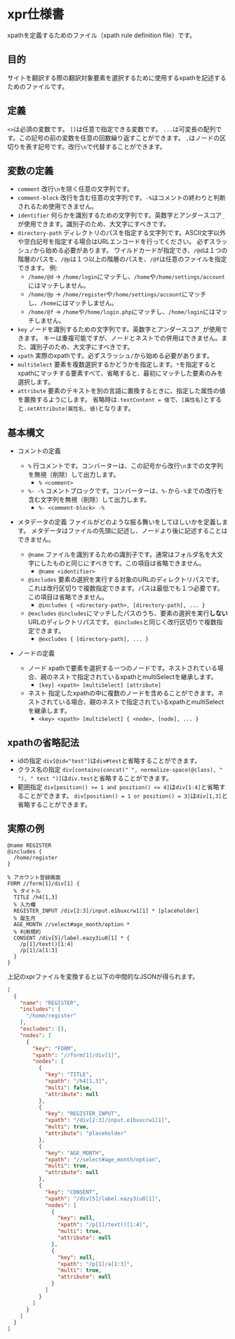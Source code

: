 # xpr仕様書

xpathを定義するためのファイル（xpath rule definition file）です。

## 目的

サイトを翻訳する際の翻訳対象要素を選択するために使用するxpathを記述するためのファイルです。

## 定義

`<>`は必須の変数です。
`[]`は任意で指定できる変数です。
`...`は可変長の配列です。この記号の前の変数を任意の回数繰り返すことができます。
`,`はノードの区切りを表す記号です。改行`\n`で代替することができます。

## 変数の定義

- `comment`
改行`\n`を除く任意の文字列です。
- `comment-block`
改行を含む任意の文字列です。`-%`はコメントの終わりと判断されるため使用できません。
- `identifier`
何らかを識別するための文字列です。英数字とアンダースコア`_`が使用できます。識別子のため、大文字にすべきです。
- `directory-path`
ディレクトリのパスを指定する文字列です。ASCII文字以外や空白記号を指定する場合はURLエンコードを行ってください。
必ずスラッシュ`/`から始める必要があります。
ワイルドカードが指定でき、`/@d`は１つの階層のパスを、`/@p`は１つ以上の階層のパスを、`/@f`は任意のファイルを指定できます。
例:
  - `/home/@d` → `/home/login`にマッチし、`/home`や`/home/settings/account`にはマッチしません。
  - `/home/@p` → `/home/register`や`/home/settings/account`にマッチし、`/home`にはマッチしません。
  - `/home/@f` → `/home`や`/home/login.php`にマッチし、`/home/login`にはマッチしません。
- `key`
ノードを識別するための文字列です。英数字とアンダースコア`_`が使用できます。
キーは重複可能ですが、ノードとネストでの併用はできません。また、識別子のため、大文字にすべきです。
- `xpath`
実際のxpathです。必ずスラッシュ`/`から始める必要があります。
- `multiSelect`
要素を複数選択するかどうかを指定します。`*`を指定するとxpathにマッチする要素すべて、省略すると、最初にマッチした要素のみを選択します。
- `attribute`
要素のテキストを別の言語に置換するときに、指定した属性の値を置換するようにします。
省略時は`.textContent = 値`で、`[属性名]`とすると`.setAttribute(属性名, 値)`となります。

## 基本構文

- コメントの定義
  - `%`
  行コメントです。コンバーターは、この記号から改行`\n`までの文字列を無視（削除）して出力します。
    - `% <comment>`
  - `%- -%`
  コメントブロックです。コンバーターは、`%-`から`-%`までの改行を含む文字列を無視（削除）して出力します。
    - `%- <comment-block> -%`

- メタデータの定義
ファイルがどのような振る舞いをしてほしいかを定義します。
メタデータはファイルの先頭に記述し、ノードより後に記述することはできません。
  - `@name`
  ファイルを識別するための識別子です。通常はフォルダ名を大文字にしたものと同じにすべきです。この項目は省略できません。
    - `@name <identifier>`
  - `@includes`
  要素の選択を実行する対象のURLのディレクトリパスです。
  これは改行区切りで複数指定できます。パスは最低でも１つ必要です。
  この項目は省略できません。
    - `@includes { <directory-path>, [directory-path], ... }`
  - `@excludes`
  `@includes`にマッチしたパスのうち、要素の選択を実行**しない**URLのディレクトリパスです。
  `@includes`と同じく改行区切りで複数指定できます。
    - `@excludes { [directory-path], ... }`

- ノードの定義
  - ノード
  xpathで要素を選択する一つのノードです。ネストされている場合、親のネストで指定されているxpathとmultiSelectを継承します。
    - `[key] <xpath> [multiSelect] [attribute]`
  - ネスト
  指定したxpathの中に複数のノードを含めることができます。ネストされている場合、親のネストで指定されているxpathとmultiSelectを継承します。
    - `<key> <xpath> [multiSelect] { <node>, [node], ... }`

## xpathの省略記法
- idの指定
  `div[@id="test"]`は`div#test`と省略することができます。
- クラス名の指定
  `div[contains(concat(" ", normalize-space(@class), " "), " test ")]`は`div.test`と省略することができます。
- 範囲指定
  `div[position() >= 1 and position() <= 4]`は`div[1:4]`と省略することができます。
  `div[position() = 1 or position() = 3]`は`div[1,3]`と省略することができます。

## 実際の例

```
@name REGISTER
@includes {
  /home/register
}

% アカウント登録画面
FORM //form[1]/div[1] {
  % タイトル
  TITLE /h4[1,3]
  % 入力欄
  REGISTER_INPUT /div[2:3]/input.e1buxcrw1[1] * [placeholder]
  % 誕生月
  AGE_MONTH //select#age_month/option *
  % 利用規約
  CONSENT /div[5]/label.eazy3iu0[1] * {
    /p[1]/text()[1:4]
    /p[1]/a[1:3]
  }
}
```
上記のxprファイルを変換すると以下の中間的なJSONが得られます。
```json
[
  {
    "name": "REGISTER",
    "includes": [
      "/home/register"
    ],
    "excludes": [],
    "nodes": [
      {
        "key": "FORM",
        "xpath": "//form[1]/div[1]",
        "nodes": [
          {
            "key": "TITLE",
            "xpath": "/h4[1,3]",
            "multi": false,
            "attribute": null
          },
          {
            "key": "REGISTER_INPUT",
            "xpath": "/div[2:3]/input.e1buxcrw1[1]",
            "multi": true,
            "attribute": "placeholder"
          },
          {
            "key": "AGE_MONTH",
            "xpath": "//select#age_month/option",
            "multi": true,
            "attribute": null
          },
          {
            "key": "CONSENT",
            "xpath": "/div[5]/label.eazy3iu0[1]",
            "nodes": [
              {
                "key": null,
                "xpath": "/p[1]/text()[1:4]",
                "multi": true,
                "attribute": null
              },
              {
                "key": null,
                "xpath": "/p[1]/a[1:3]",
                "multi": true,
                "attribute": null
              }
            ]
          }
        ]
      }
    ]
  }
]
```